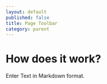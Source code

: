 ```yaml
---
layout: default
published: false
title: Page Toolbar
category: parent
---
```


# How does it work?

Enter Text in Markdown format.